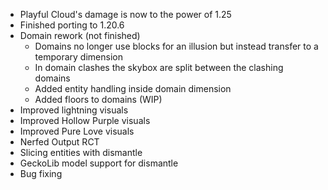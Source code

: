- Playful Cloud's damage is now to the power of 1.25
- Finished porting to 1.20.6
- Domain rework (not finished)
  - Domains no longer use blocks for an illusion but instead transfer to a temporary dimension
  - In domain clashes the skybox are split between the clashing domains
  - Added entity handling inside domain dimension
  - Added floors to domains (WIP)
- Improved lightning visuals
- Improved Hollow Purple visuals
- Improved Pure Love visuals
- Nerfed Output RCT
- Slicing entities with dismantle
- GeckoLib model support for dismantle
- Bug fixing